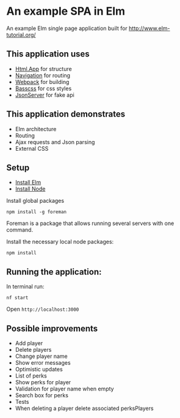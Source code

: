 # An example SPA in Elm

An example Elm single page application built for http://www.elm-tutorial.org/

## This application uses

- [Html.App](http://package.elm-lang.org/packages/elm-lang/html) for structure
- [Navigation](http://package.elm-lang.org/packages/elm-lang/navigation) for routing
- [Webpack](https://webpack.github.io/) for building
- [Basscss](http://www.basscss.com/) for css styles
- [JsonServer](https://github.com/typicode/json-server) for fake api

## This application demonstrates

- Elm architecture
- Routing
- Ajax requests and Json parsing
- External CSS

## Setup

- [Install Elm](http://elm-lang.org/install)
- [Install Node](https://nodejs.org/en/download/)

Install global packages

```
npm install -g foreman
```

Foreman is a package that allows running several servers with one command.

Install the necessary local node packages:

```
npm install
```

## Running the application:

In terminal run:

```
nf start
```

Open `http://localhost:3000`

## Possible improvements

- Add player
- Delete players
- Change player name
- Show error messages
- Optimistic updates
- List of perks
- Show perks for player
- Validation for player name when empty
- Search box for perks
- Tests
- When deleting a player delete associated perksPlayers

